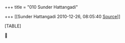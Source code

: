 +++
title = "010 Sunder Hattangadi"

+++
[[Sunder Hattangadi	2010-12-26, 08:05:40 [Source](https://groups.google.com/g/samskrita/c/eNd42yYuGZU)]]



[TABLE]



